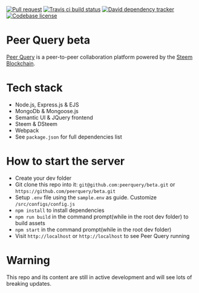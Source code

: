 [![Pull request](https://img.shields.io/badge/PR-Welcome-green.svg)](https://github.com/peerquery)
[![Travis ci build status](https://travis-ci.org/peerquery/beta.svg?branch=master)](https://travis-ci.org/peerquery/beta)
[![David dependency tracker](https://david-dm.org/peerquery/beta.svg)](https://david-dm.org/peerquery/beta)
[![Codebase license](https://img.shields.io/badge/License-MIT-blue.svg)](https://github.com/peerquery/beta/blob/master/LICENSE)

# Peer Query beta
[Peer Query](https://www.peerquery.com) is a peer-to-peer collaboration platform powered by the [Steem Blockchain](https://steem.io).

# Tech stack
* Node.js, Express.js & EJS
* MongoDb & Mongoose.js
* Semantic UI & JQuery frontend
* Steem & DSteem
* Webpack
* See `package.json` for full dependencies list

# How to start the server
* Create your dev folder
* Git clone this repo into it: `git@github.com:peerquery/beta.git` or `https://github.com/peerquery/beta.git`
* Setup `.env` file using the `sample.env` as guide. Customize `/src/configs/config.js`
* `npm install` to install dependencies
* `npm run build` in the command prompt(while in the root dev folder) to build assets
* `npm start` in the command prompt(while in the root dev folder)
* Visit `http://localhost` or `http://localhost` to see Peer Query running

# Warning
This repo and its content are still in active development and will see lots of breaking updates.

